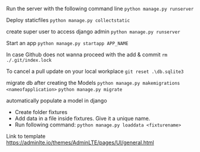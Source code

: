 Run the server with the following command line
`python manage.py runserver`

Deploy staticfiles
`python manage.py collectstatic`

create super user to access django admin
`python manage.py runserver`

Start an app
`python manage.py startapp APP_NAME`

In case Github does not wanna proceed with the add & commit
`rm ./.git/index.lock`

To cancel a pull update on your local workplace
`git reset .\db.sqlite3`

migrate db after creating the Models
`python manage.py makemigrations <nameofapplication>`
`python manage.py migrate`

automatically populate a model in django
- Create folder fixtures
- Add data in a file inside fixtures. Give it a unique name.
- Run following command:
`python manage.py loaddata <fixturename>`


Link to template
https://adminlte.io/themes/AdminLTE/pages/UI/general.html

